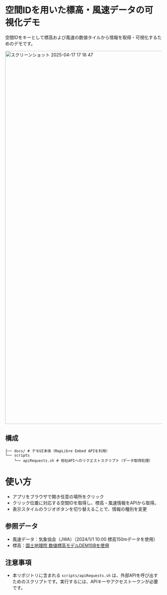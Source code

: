 # 空間IDを用いた標高・風速データの可視化デモ

空間IDをキーとして標高および風速の数値タイルから情報を取得・可視化するためのデモです。

<img width="1200" alt="スクリーンショット 2025-04-17 17 16 47" src="https://github.com/user-attachments/assets/e1583926-c560-401a-b9f5-cbc2b3865ca8" />

## 構成

```
├── docs/ # デモUI本体（MapLibre Embed APIを利用）
└── scripts
    └── apiRequests.sh # 他社APIへのリクエストスクリプト（データ取得処理）
```

# 使い方
- アプリをブラウザで開き任意の場所をクリック
- クリック位置に対応する空間IDを取得し、標高・風速情報をAPIから取得。
- 表示スタイルのラジオボタンを切り替えることで、情報の種別を変更

## 参照データ
- 風速データ：気象協会（JWA）（2024/1/1 10:00 標高150mデータを使用）
- 標高：[国土地理院 数値標高モデルDEM10Bを使用](https://service.gsi.go.jp/kiban/app/help/#digital_elevation_model)

## 注意事項
- 本リポジトリに含まれる `scripts/apiRequests.sh` は、外部APIを呼び出すためのスクリプトです。実行するには、APIキーやアクセストークンが必要です。
